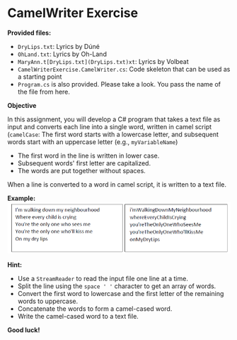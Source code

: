 # CamelWriter Exercise

**Provided files:**

* `DryLips.txt`: Lyrics by Dúné
* `OhLand.txt`: Lyrics by Oh-Land
* `MaryAnn.t[DryLips.txt](DryLips.txt)xt`: Lyrics by Volbeat
* `CamelWriterExercise.CamelWriter.cs`: Code skeleton that can be used as a starting point
* `Program.cs` is also provided. Please take a look. You pass the name of the file from here.

**Objective**

In this assignment, you will develop a C# program that takes a text file as input and converts each line into a single word, written in camel script (`camelCase`: 
The first word starts with a lowercase letter, and subsequent words start with an uppercase letter (e.g., `myVariableName`)

* The first word in the line is written in lower case.
* Subsequent words' first letter are capitalized.
* The words are put together without spaces.

When a line is converted to a word in camel script, it is written to a text file.

**Example:**
![img.png](Assets/img.png)

**Hint:**

* Use a `StreamReader` to read the input file one line at a time.
* Split the line using the `space ' '` character to get an array of words.
* Convert the first word to lowercase and the first letter of the remaining words to uppercase.
* Concatenate the words to form a camel-cased word.
* Write the camel-cased word to a text file.


**Good luck!**